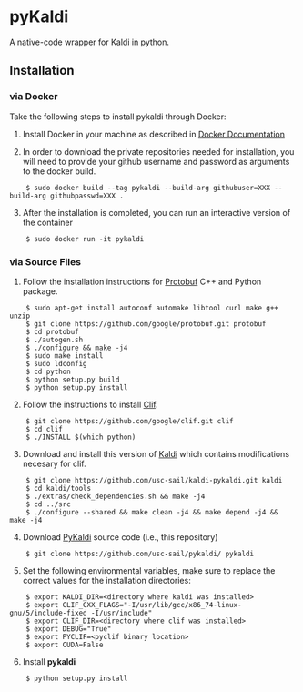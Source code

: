 # pyKaldi
A native-code wrapper for Kaldi in python.

## Installation

### via Docker
Take the following steps to install pykaldi through Docker:
1. Install Docker in your machine as described in [Docker Documentation](https://docs.docker.com/engine/installation/)

2. In order to download the private repositories needed for installation, you will need to provide your github username and password as arguments to the docker build.

```
	$ sudo docker build --tag pykaldi --build-arg githubuser=XXX --build-arg githubpasswd=XXX .
```

3. After the installation is completed, you can run an interactive version of the container
```
	$ sudo docker run -it pykaldi
```

### via Source Files

1. Follow the installation instructions for [Protobuf](https://github.com/google/protobuf.git) C++ and Python package.
```
	$ sudo apt-get install autoconf automake libtool curl make g++ unzip
	$ git clone https://github.com/google/protobuf.git protobuf
	$ cd protobuf
	$ ./autogen.sh 
	$ ./configure && make -j4
	$ sudo make install
	$ sudo ldconfig
	$ cd python
	$ python setup.py build
	$ python setup.py install
```

2. Follow the instructions to install [Clif](https://github.com/google/clif/).
```
	$ git clone https://github.com/google/clif.git clif
	$ cd clif
	$ ./INSTALL $(which python)
```

3. Download and install this version of [Kaldi](https://github.com/usc-sail/kaldi-pykaldi.git) which contains modifications necesary for clif.
```
	$ git clone https://github.com/usc-sail/kaldi-pykaldi.git kaldi
	$ cd kaldi/tools
	$ ./extras/check_dependencies.sh && make -j4
	$ cd ../src
	$ ./configure --shared && make clean -j4 && make depend -j4 && make -j4
```

4. Download [PyKaldi](https://github.com/usc-sail/pykaldi/) source code (i.e., this repository)
```
	$ git clone https://github.com/usc-sail/pykaldi/ pykaldi
```

5. Set the following environmental variables, make sure to replace the correct values for the installation directories:
```
	$ export KALDI_DIR=<directory where kaldi was installed>
	$ export CLIF_CXX_FLAGS="-I/usr/lib/gcc/x86_74-linux-gnu/5/include-fixed -I/usr/include"
	$ export CLIF_DIR=<directory where clif was installed>
	$ export DEBUG="True"
	$ export PYCLIF=<pyclif binary location>
	$ export CUDA=False
```

6. Install __pykaldi__
```
	$ python setup.py install
```
